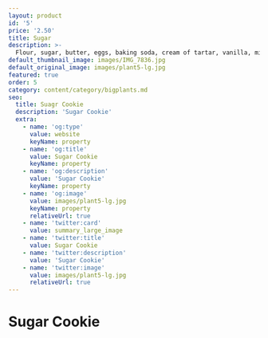 ```yaml
---
layout: product
id: '5'
price: '2.50'
title: Sugar
description: >-
  Flour, sugar, butter, eggs, baking soda, cream of tartar, vanilla, milk, and salt.
default_thumbnail_image: images/IMG_7836.jpg
default_original_image: images/plant5-lg.jpg
featured: true
order: 5
category: content/category/bigplants.md
seo:
  title: Suagr Cookie
  description: 'Sugar Cookie'
  extra:
    - name: 'og:type'
      value: website
      keyName: property
    - name: 'og:title'
      value: Sugar Cookie
      keyName: property
    - name: 'og:description'
      value: 'Sugar Cookie'
      keyName: property
    - name: 'og:image'
      value: images/plant5-lg.jpg
      keyName: property
      relativeUrl: true
    - name: 'twitter:card'
      value: summary_large_image
    - name: 'twitter:title'
      value: Sugar Cookie
    - name: 'twitter:description'
      value: 'Sugar Cookie'
    - name: 'twitter:image'
      value: images/plant5-lg.jpg
      relativeUrl: true
---
```


# Sugar Cookie

